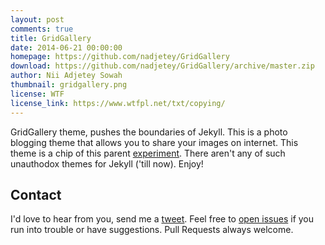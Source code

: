```yaml
---
layout: post
comments: true
title: GridGallery
date: 2014-06-21 00:00:00
homepage: https://github.com/nadjetey/GridGallery
download: https://github.com/nadjetey/GridGallery/archive/master.zip
author: Nii Adjetey Sowah
thumbnail: gridgallery.png
license: WTF
license_link: https://www.wtfpl.net/txt/copying/
---
```


GridGallery theme, pushes the boundaries of Jekyll. This is a photo blogging theme that allows you to share your images on internet. This theme is a chip of this parent [experiment](https://github.com/codrops/GridGallery). There aren't any of such unauthodox themes for Jekyll ('till now). Enjoy!

## Contact

I'd love to hear from you, send me a [tweet](https://twitter.com/_nadjetey). Feel free to [open issues](https://github.com/nadjetey/GridGallery/issues/new) if you run into trouble or have suggestions. Pull Requests always welcome.
